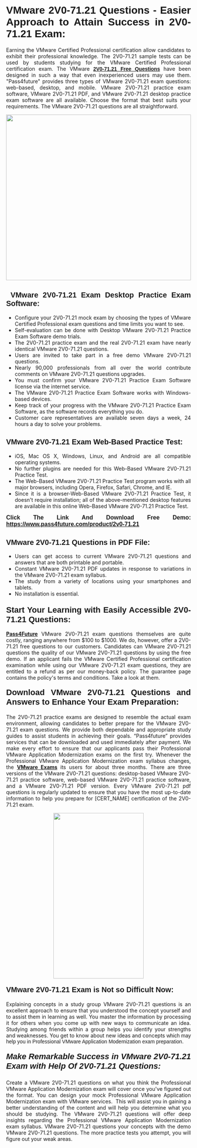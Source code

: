 <h1 style="text-align: justify;"><span style="font-family:Tahoma,Geneva,sans-serif;"><strong>VMware 2V0-71.21 Questions - Easier Approach to Attain Success in 2V0-71.21 Exam:</strong></span></h1>

<p style="text-align: justify;">Earning the VMware Certified Professional certification allow candidates to exhibit their professional knowledge. The 2V0-71.21 sample tests can be used by students studying for the VMware Certified Professional certification exam. The VMware <a href="https://www.pass4future.com/questions/vmware/2v0-71.21" target="_blank"><span style="font-family:Tahoma,Geneva,sans-serif;"><strong>2V0-71.21 Free Questions</strong></span></a> have been designed in such a way that even inexperienced users may use them. "Pass4future" provides three types of VMware 2V0-71.21 exam questions: web-based, desktop, and mobile. VMware 2V0-71.21 practice exam software, VMware 2V0-71.21 PDF, and VMware 2V0-71.21 desktop practice exam software are all available. Choose the format that best suits your requirements. The VMware 2V0-71.21 questions are all straightforward.</p>

<p style="text-align: justify;"><a href="https://www.pass4future.com/product/2v0-71.21" target="_blank"><img alt="" src="https://www.thequestionanswers.com/wp-content/uploads/2022/02/imgpsh_fullsize_anim-2.webp" style="width: 100%; height: 450px;" /></a></p>

<h2 style="text-align: justify;"><strong><span style="font-family:Tahoma,Geneva,sans-serif;"><span style="font-size:20px;"> VMware 2V0-71.21 Exam Desktop Practice Exam Software:</span></span></strong></h2>

<ul>
	<li style="text-align: justify;">Configure your 2V0-71.21 mock exam by choosing the types of VMware Certified Professional exam questions and time limits you want to see.</li>
	<li style="text-align: justify;">Self-evaluation can be done with Desktop VMware 2V0-71.21 Practice Exam Software demo trials.</li>
	<li style="text-align: justify;">The 2V0-71.21 practice exam and the real 2V0-71.21 exam have nearly identical VMware 2V0-71.21 questions.</li>
	<li style="text-align: justify;">Users are invited to take part in a free demo VMware 2V0-71.21 questions.</li>
	<li style="text-align: justify;">Nearly 90,000 professionals from all over the world contribute comments on VMware 2V0-71.21 questions upgrades.</li>
	<li style="text-align: justify;">You must confirm your VMware 2V0-71.21 Practice Exam Software license via the internet service.</li>
	<li style="text-align: justify;">The VMware 2V0-71.21 Practice Exam Software works with Windows-based devices.</li>
	<li style="text-align: justify;">Keep track of your progress with the VMware 2V0-71.21 Practice Exam Software, as the software records everything you do.</li>
	<li style="text-align: justify;">Customer care representatives are available seven days a week, 24 hours a day to solve your problems.</li>
</ul>

<h2 style="text-align: justify;"><span style="font-family:Tahoma,Geneva,sans-serif;"><strong><span style="font-size:20px;">VMware 2V0-71.21 Exam Web-Based Practice Test:</span></strong></span></h2>

<ul>
	<li style="text-align: justify;">iOS, Mac OS X, Windows, Linux, and Android are all compatible operating systems.</li>
	<li style="text-align: justify;">No further plugins are needed for this Web-Based VMware 2V0-71.21 Practice Test.</li>
	<li style="text-align: justify;">The Web-Based VMware 2V0-71.21 Practice Test program works with all major browsers, including Opera, Firefox, Safari, Chrome, and IE.</li>
	<li style="text-align: justify;">Since it is a browser-Web-Based VMware 2V0-71.21 Practice Test, it doesn't require installation; all of the above-mentioned desktop features are available in this online Web-Based VMware 2V0-71.21 Practice Test.</li>
</ul>

<p style="text-align: justify;"><span style="font-family:Tahoma,Geneva,sans-serif;"><span style="font-size:16px;"><strong>Click The Link And Download Free Demo:</strong></span></span> <a href="https://www.pass4future.com/product/2v0-71.21" target="_blank"><span style="font-family:Tahoma,Geneva,sans-serif;"><span style="font-size:16px;"><strong>https://www.pass4future.com/product/2v0-71.21</strong></span></span></a></p>

<h2 style="text-align: justify;"><strong><span style="font-family:Tahoma,Geneva,sans-serif;"><span style="font-size:20px;">VMware 2V0-71.21 Questions in PDF File:</span></span></strong></h2>

<ul>
	<li style="text-align: justify;">Users can get access to current VMware 2V0-71.21 questions and answers that are both printable and portable.</li>
	<li style="text-align: justify;">Constant VMware 2V0-71.21 PDF updates in response to variations in the VMware 2V0-71.21 exam syllabus.</li>
	<li style="text-align: justify;">The study from a variety of locations using your smartphones and tablets.</li>
	<li style="text-align: justify;">No installation is essential.</li>
</ul>

<h3 style="text-align: justify;"><span style="font-family:Tahoma,Geneva,sans-serif;"><strong><span style="font-size:22px;">Start Your Learning with Easily Accessible 2V0-71.21 Questions:</span></strong></span></h3>

<p style="text-align: justify;"><strong><a href="https://www.pass4future.com/" target="_blank">Pass4Future</a></strong> VMware 2V0-71.21 exam questions themselves are quite costly, ranging anywhere from $100 to $1000. We do, however, offer a 2V0-71.21 free questions to our customers. Candidates can VMware 2V0-71.21 questions the quality of our VMware 2V0-71.21 questions by using the free demo. If an applicant fails the VMware Certified Professional certification examination while using our VMware 2V0-71.21 exam questions, they are entitled to a refund as per our money-back policy. The guarantee page contains the policy's terms and conditions. Take a look at them.</p>

<h4 style="text-align: justify;"><strong><span style="font-family:Tahoma,Geneva,sans-serif;"><span style="font-size:22px;">Download VMware 2V0-71.21 Questions and Answers to Enhance Your Exam Preparation:</span></span></strong></h4>

<p style="text-align: justify;">The 2V0-71.21 practice exams are designed to resemble the actual exam environment, allowing candidates to better prepare for the VMware 2V0-71.21 exam questions. We provide both dependable and appropriate study guides to assist students in achieving their goals. “Pass4future” provides services that can be downloaded and used immediately after payment. We make every effort to ensure that our applicants pass their Professional VMware Application Modernization exams on the first try. Whenever the Professional VMware Application Modernization exam syllabus changes, the <strong><a href="https://www.pass4future.com/vmware" target="_blank">VMware Exams</a></strong> its users for about three months. There are three versions of the VMware 2V0-71.21 questions: desktop-based VMware 2V0-71.21 practice software, web-based VMware 2V0-71.21 practice software, and a VMware 2V0-71.21 PDF version. Every VMware 2V0-71.21 pdf questions is regularly updated to ensure that you have the most up-to-date information to help you prepare for [CERT_NAME] certification of the 2V0-71.21 exam.</p>

<p style="text-align: center;"><a href="https://www.pass4future.com/product/2v0-71.21" target="_blank"><img alt="" src="https://www.thequestionanswers.com/wp-content/uploads/2022/02/imgpsh_fullsize_anim-3.webp" style="width: 70%; height: 450px;" /></a></p>

<h4 style="text-align: justify;"><strong><span style="font-family:Tahoma,Geneva,sans-serif;"><span style="font-size:20px;">VMware 2V0-71.21 Exam is Not so Difficult Now:</span></span></strong></h4>

<p style="text-align: justify;">Explaining concepts in a study group VMware 2V0-71.21 questions is an excellent approach to ensure that you understood the concept yourself and to assist them in learning as well. You master the information by processing it for others when you come up with new ways to communicate an idea. Studying among friends within a group helps you identify your strengths and weaknesses. You get to know about new ideas and concepts <span style="font-family:Tahoma,Geneva,sans-serif;">which may help you in Professional VMware Application Modernization exam preparation.</span></p>

<h5 style="text-align: justify;"><span style="font-family:Tahoma,Geneva,sans-serif;"><span style="font-size:22px;"><strong>Make Remarkable Success in VMware 2V0-71.21 Exam with Help Of 2V0-71.21 Questions:</strong></span></span></h5>

<p style="text-align: justify;">Create a VMware 2V0-71.21 questions on what you think the Professional VMware Application Modernization exam will cover once you've figured out the format. You can design your mock Professional VMware Application Modernization exam with VMware services.  This will assist you in gaining a better understanding of the content and will help you determine what you should be studying. The VMware 2V0-71.21 questions will offer deep insights regarding the Professional VMware Application Modernization exam syllabus. VMware 2V0-71.21 questions your concepts with the demo VMware 2V0-71.21 questions. The more practice tests you attempt, you will figure out your weak areas.</p>
